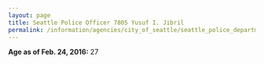 ```yaml
---
layout: page
title: Seattle Police Officer 7805 Yusuf I. Jibril
permalink: /information/agencies/city_of_seattle/seattle_police_department/copbook/7805/
---
```


**Age as of Feb. 24, 2016:** 27
